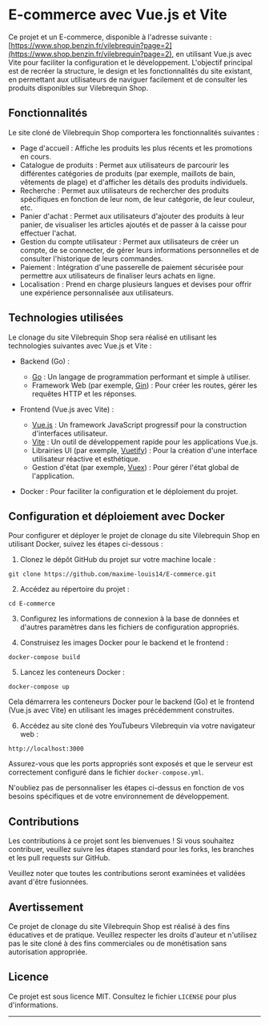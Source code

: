 # E-commerce avec Vue.js et Vite

Ce projet et un E-commerce, disponible à l'adresse suivante : [https://www.shop.benzin.fr/vilebrequin?page=2](https://www.shop.benzin.fr/vilebrequin?page=2), en utilisant Vue.js avec Vite pour faciliter la configuration et le développement. L'objectif principal est de recréer la structure, le design et les fonctionnalités du site existant, en permettant aux utilisateurs de naviguer facilement et de consulter les produits disponibles sur Vilebrequin Shop.

## Fonctionnalités

Le site cloné de Vilebrequin Shop comportera les fonctionnalités suivantes :

- Page d'accueil : Affiche les produits les plus récents et les promotions en cours.
- Catalogue de produits : Permet aux utilisateurs de parcourir les différentes catégories de produits (par exemple, maillots de bain, vêtements de plage) et d'afficher les détails des produits individuels.
- Recherche : Permet aux utilisateurs de rechercher des produits spécifiques en fonction de leur nom, de leur catégorie, de leur couleur, etc.
- Panier d'achat : Permet aux utilisateurs d'ajouter des produits à leur panier, de visualiser les articles ajoutés et de passer à la caisse pour effectuer l'achat.
- Gestion du compte utilisateur : Permet aux utilisateurs de créer un compte, de se connecter, de gérer leurs informations personnelles et de consulter l'historique de leurs commandes.
- Paiement : Intégration d'une passerelle de paiement sécurisée pour permettre aux utilisateurs de finaliser leurs achats en ligne.
- Localisation : Prend en charge plusieurs langues et devises pour offrir une expérience personnalisée aux utilisateurs.

## Technologies utilisées

Le clonage du site Vilebrequin Shop sera réalisé en utilisant les technologies suivantes avec Vue.js et Vite :

- Backend (Go) :
  - [Go](https://golang.org/) : Un langage de programmation performant et simple à utiliser.
  - Framework Web (par exemple, [Gin](https://github.com/gin-gonic/gin)) : Pour créer les routes, gérer les requêtes HTTP et les réponses.

- Frontend (Vue.js avec Vite) :
  - [Vue.js](https://vuejs.org/) : Un framework JavaScript progressif pour la construction d'interfaces utilisateur.
  - [Vite](https://vitejs.dev/) : Un outil de développement rapide pour les applications Vue.js.
  - Librairies UI (par exemple, [Vuetify](https://vuetifyjs.com/)) : Pour la création d'une interface utilisateur réactive et esthétique.
  - Gestion d'état (par exemple, [Vuex](https://vuex.vuejs.org/)) : Pour gérer l'état global de l'application.

- Docker : Pour faciliter la configuration et le déploiement du projet.

## Configuration et déploiement avec Docker

Pour configurer et déployer le projet de clonage du site Vilebrequin Shop en utilisant Docker, suivez les étapes ci-dessous :

1. Clonez le dépôt GitHub du projet sur votre machine locale :



```shell
git clone https://github.com/maxime-louis14/E-commerce.git
```

2. Accédez au répertoire du projet :

```shell
cd E-commerce
```

3. Configurez les informations de connexion à la base de données et d'autres paramètres dans les fichiers de configuration appropriés.

4. Construisez les images Docker pour le backend et le frontend :

```shell
docker-compose build
```

5. Lancez les conteneurs Docker :

```shell
docker-compose up
```

Cela démarrera les conteneurs Docker pour le backend (Go) et le frontend (Vue.js avec Vite) en utilisant les images précédemment construites.

6. Accédez au site cloné des YouTubeurs Vilebrequin via votre navigateur web :

```
http://localhost:3000
```

Assurez-vous que les ports appropriés sont exposés et que le serveur est correctement configuré dans le fichier `docker-compose.yml`.

N'oubliez pas de personnaliser les étapes ci-dessus en fonction de vos besoins spécifiques et de votre environnement de développement.

## Contributions

Les contributions à ce projet sont les bienvenues ! Si vous souhaitez contribuer, veuillez suivre les étapes standard pour les forks, les branches et les pull requests sur GitHub.

Veuillez noter que toutes les contributions seront examinées et validées avant d'être fusionnées.

## Avertissement

Ce projet de clonage du site Vilebrequin Shop est réalisé à des fins éducatives et de pratique. Veuillez respecter les droits d'auteur et n'utilisez pas le site cloné à des fins commerciales ou de monétisation sans autorisation appropriée.

## Licence

Ce projet est sous licence MIT. Consultez le fichier `LICENSE` pour plus d'informations.

---
